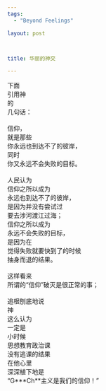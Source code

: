 ```yaml
--- 
tags: 
  - "Beyond Feelings"

layout: post



title: 华丽的神交

---
```

<div id="msgcns!5F971C000415D85F!477" class="bvMsg"><div>
<div>下面</div>
<div>引用神</div>
<div>的</div>
<div>几句话：</div>
<div> </div>
<div>信仰，</div>
<div>就是那些</div>
<div>你永远也到达不了的彼岸，</div>
<div>同时</div>
<div>你又永远不会失败的目标。</div>
<div> </div>
<div>人民认为</div>
<div>信仰之所以成为</div>
<div>永远也到达不了的彼岸，</div>
<div>是因为并没有尝试过</div>
<div>要去涉河渡江过海；</div>
<div>信仰之所以成为</div>
<div>永远不会失败的目标，</div>
<div>是因为在</div>
<div>觉得失败就要快到了的时候</div>
<div>抽身而退的结果。</div>
<div> </div>
<div>这样看来</div>
<div>所谓的“信仰”破灭是很正常的事；</div>
<div> </div>
<div>追根刨底地说</div>
<div>神</div>
<div>这么认为</div>
<div>一定是</div>
<div>小时候</div>
<div>思想教育政治课</div>
<div>没有逃课的结果</div>
<div>在他心里</div>
<div>深深植下地是</div>
<div>“G***Ch**主义是我们的信仰！”</div>
</div></div>
